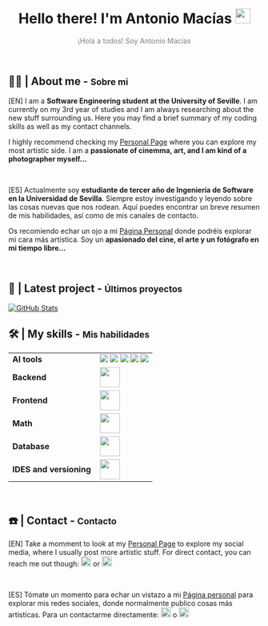 <h1 align="center">
  Hello there! I'm Antonio Macías <img src = "https://raw.githubusercontent.com/MartinHeinz/MartinHeinz/master/wave.gif" width = 30px>
</h1>
<p align="center" style="color: gray;">¡Hola a todos! Soy Antonio Macías</p>



<br>

<h2 align="left">👨‍💻 | About me - <span style="font-size: smaller;">Sobre mi</span></h2

[EN] I am a **Software Engineering student at the University of Seville**. I am currently on my 3rd year of studies and I am always researching about the new stuff surrounding us. Here you may find a brief summary of my coding skills as well as my contact channels.

I highly recommend checking my [Personal Page](http://bento.me/antoniommff) where you can explore my most artistic side. I am a **passionate of cinemma, art, and I am kind of a photographer myself...**

<br>

[ES] Actualmente soy **estudiante de tercer año de Ingeniería de Software en la Universidad de Sevilla**. Siempre estoy investigando y leyendo sobre las cosas nuevas que nos rodean. Aquí puedes encontrar un breve resumen de mis habilidades, así como de mis canales de contacto.

Os recomiendo echar un ojo a mi [Página Personal](http://bento.me/antoniommff) donde podréis explorar mi cara más artística. Soy un **apasionado del cine, el arte y un fotógrafo en mi tiempo libre...**



<br>

<h2 align="left">📑 | Latest project - <span style="font-size: smaller;">Últimos proyectos</span></h2>

<a href="https://github.com/antoniommff/the-social-tree">
  <img src="https://github-readme-stats.vercel.app/api/pin/?username=antoniommff&repo=the-social-tree&theme=dark" alt="GitHub Stats" />
</a>



<br>

<h2 align="left">🛠️ | My skills - <span style="font-size: smaller;">Mis habilidades</span></h2>
<table>
    <tr>
        <td style="font-weight: bold; padding-right: 10px; vertical-align: center; border: none;">AI tools</td>
        <td>
          <img src="https://img.shields.io/badge/numpy-%23013243.svg?style=flat&logo=numpy&logoColor=white">
          <img src="https://img.shields.io/badge/TensorFlow-%23FF6F00.svg?style=flat&logo=TensorFlow&logoColor=white">
          <img src="https://img.shields.io/badge/Keras-%23D00000.svg?style=flat&logo=Keras&logoColor=white">
          <img src="https://img.shields.io/badge/pandas-%23150458.svg?style=flat&logo=pandas&logoColor=white">
          <img src="https://img.shields.io/badge/scikit_learn-%23150458.svg?style=flat&logo=scikit-learn&logoColor=white">
      </td>
    </tr>
    <tr>
        <td style="font-weight: bold; padding-right: 10px; vertical-align: center; border: none;">Backend</td>
        <td><img height="40" src="https://skillicons.dev/icons?i=java,spring,nodejs,react"/></td>
    </tr>
    <tr>
        <td style="font-weight: bold; padding-right: 10px; vertical-align: center;">Frontend</td>
        <td><img height="40" src="https://skillicons.dev/icons?i=react,html,css,js"/></td>
    </tr>
    <tr>
        <td style="font-weight: bold; padding-right: 10px; vertical-align: center; border: none;">Math</td>
        <td><img height="40" src="https://skillicons.dev/icons?i=python,anaconda,matlab,octave,latex,md,r"/></td>
    </tr>
    <tr>
        <td style="font-weight: bold; padding-right: 10px; vertical-align: center; border: none;">Database</td>
        <td><img height="40" src="https://skillicons.dev/icons?i=mysql,mongodb"/></td>
    </tr>
    <tr>
        <td style="font-weight: bold; padding-right: 10px; vertical-align: center; border: none;">IDES and versioning</td>
        <td><img height="40" src="https://skillicons.dev/icons?i=vscode,eclipse,idea,git,github"/></td>
    </tr>
</table>



<br>

<h2 align="left">☎️ | Contact - <span style="font-size: smaller;">Contacto</span></h2>

[EN] Take a momment to look at my [Personal Page](http://bento.me/antoniommff) to explore my social media, where I usually post more artistic stuff.
For direct contact, you can reach me out though: <a href="https://www.linkedin.com/in/antoniommff/"><img height="20" src="https://skillicons.dev/icons?i=linkedin"/></a> or <a href="mailto:antoniommff@gmail.com"><img height="20" src="https://skillicons.dev/icons?i=gmail"/></a>

<br>

[ES] Tómate un momento para echar un vistazo a mi [Página personal](http://bento.me/antoniommff) para explorar mis redes sociales, donde normalmente publico cosas más artísticas.
Para un contactarme directamente:  <a href="https://www.linkedin.com/in/antoniommff/"><img height="20" src="https://skillicons.dev/icons?i=linkedin"/></a> o <a href="mailto:antoniommff@gmail.com"><img height="20" src="https://skillicons.dev/icons?i=gmail"/></a>
  


<br>

